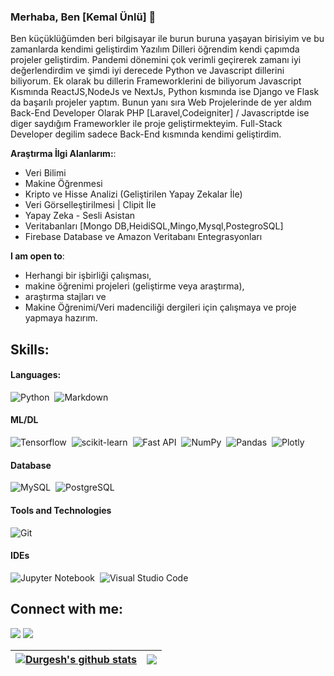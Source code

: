 ### Merhaba, Ben [Kemal Ünlü] 👋

Ben küçüklüğümden beri bilgisayar ile burun buruna yaşayan birisiyim ve bu zamanlarda kendimi geliştirdim Yazılım Dilleri öğrendim kendi çapımda projeler geliştirdim.
Pandemi dönemini çok verimli geçirerek zamanı iyi değerlendirdim ve şimdi iyi derecede Python ve Javascript dillerini biliyorum.
Ek olarak bu dillerin Frameworklerini de biliyorum Javascript Kısmında ReactJS,NodeJs ve NextJs, Python kısmında ise Django ve Flask da başarılı projeler yaptım.
Bunun yanı sıra Web Projelerinde de yer aldım  Back-End Developer Olarak PHP [Laravel,Codeigniter] / Javascriptde ise diger saydığım Frameworkler ile proje geliştirmekteyim.
Full-Stack Developer degilim sadece Back-End kısmında kendimi geliştirdim.

**Araştırma İlgi Alanlarım:**:
- Veri Bilimi
- Makine Öğrenmesi
- Kripto ve Hisse Analizi (Geliştirilen Yapay Zekalar İle)
- Veri Görselleştirilmesi | Clipit İle
- Yapay Zeka - Sesli Asistan
- Veritabanları [Mongo DB,HeidiSQL,Mingo,Mysql,PostegroSQL]
- Firebase Database ve Amazon Veritabanı Entegrasyonları

 **I am open to**:

- Herhangi bir işbirliği çalışması,
- makine öğrenimi projeleri (geliştirme veya araştırma),
- araştırma stajları ve
- Makine Öğrenimi/Veri madenciliği dergileri için çalışmaya ve proje yapmaya hazırım.

## Skills:

#### Languages:

![Python](https://img.shields.io/badge/Python-3776AB?style=for-the-badge&logo=python&logoColor=white)&nbsp;
![Markdown](https://img.shields.io/badge/markdown-%23000000.svg?style=for-the-badge&logo=markdown&logoColor=white)

#### ML/DL

![Tensorflow](https://img.shields.io/badge/TensorFlow-FF6F00?style=for-the-badge&logo=tensorflow&logoColor=white)&nbsp;
![scikit-learn](https://img.shields.io/badge/scikit--learn-%23F7931E.svg?style=for-the-badge&logo=scikit-learn&logoColor=white)&nbsp;
![Fast API](https://img.shields.io/badge/FastAPI-005571?style=for-the-badge&logo=fastapi)&nbsp;
![NumPy](https://img.shields.io/badge/numpy-%23013243.svg?style=for-the-badge&logo=numpy&logoColor=white)&nbsp;
![Pandas](https://img.shields.io/badge/pandas-%23150458.svg?style=for-the-badge&logo=pandas&logoColor=white)&nbsp;
![Plotly](https://img.shields.io/badge/Plotly-%233F4F75.svg?style=for-the-badge&logo=plotly&logoColor=white)

#### Database

![MySQL](https://img.shields.io/badge/MySQL-00000F?style=for-the-badge&logo=mysql&logoColor=white)&nbsp;
![PostgreSQL](https://img.shields.io/badge/PostgreSQL-316192?style=for-the-badge&logo=postgresql&logoColor=white)&nbsp;

#### Tools and Technologies

![Git](https://img.shields.io/badge/GIT-E44C30?style=for-the-badge&logo=git&logoColor=white)&nbsp;
<!-- ![AWS](https://img.shields.io/badge/Amazon_AWS-232F3E?style=flat&logo=amazon-aws&logoColor=white)&nbsp;
![Google Cloud](https://img.shields.io/badge/Google_Cloud-4285F4?style=flat&logo=google-cloud&logoColor=white)&nbsp; -->

#### IDEs

![Jupyter Notebook](https://img.shields.io/badge/jupyter-%23FA0F00.svg?style=for-the-badge&logo=jupyter&logoColor=white)&nbsp;
![Visual Studio Code](https://img.shields.io/badge/Visual%20Studio%20Code-0078d7.svg?style=for-the-badge&logo=visual-studio-code&logoColor=white)&nbsp;

## Connect with me:

<p align = "center">

[<img src="https://img.shields.io/badge/twitter-%231DA1F2.svg?&style=for-the-badge&logo=twitter&logoColor=white&color=black" />](https://twitter.com/@Developer2Space) 
[<img src="https://img.shields.io/badge/instagram-%2312100E.svg?&style=for-the-badge&logo=instagram&logoColor=white&color=black" />](https://instagram.com/kemlvm)
</p>

| <a href="https://github.com/kemlvm/github-readme-stats"><img align="center" src="https://github-readme-stats.vercel.app/api?username=kemlvm&show_icons=true&include_all_commits=true&theme=buefy&hide_border=true" alt="Durgesh's github stats" /></a> | <a href="https://github.com/kemlvm/github-readme-stats"><img align="center" src="https://github-readme-stats.vercel.app/api/top-langs/?username=kemlvm&layout=compact&theme=buefy&hide_border=true" /></a> |
| ------------- | ------------- |

<!-- 
----
[<img src="https://github-profile-trophy.vercel.app/?username=durgeshsamariya&row=2&column=3" />](https://github.com/ryo-ma/github-profile-trophy)
[<img src="https://github-readme-stats.vercel.app/api?username=durgeshsamariya&theme=algolia&count_private=true&include_all_commits=true&show_icons=true" />](https://github.com/kemlvm/github-readme-stats)
[![GitHub Streak](https://github-readme-streak-stats.herokuapp.com/?user=durgeshsamariya&theme=dark)](https://github.com/DenverCoder1/github-readme-streak-stats)
[![Durgesh's Top Langs](https://github-readme-stats.vercel.app/api/top-langs/?username=themlphdstudent&theme=algolia&hide=Jupyter&layout=compact&show_icons=true)](https://github.com/kemlvm/github-readme-stats)
 -->

<!--
**themlphdstudent/themlphdstudent** is a ✨ _special_ ✨ repository because its `README.md` (this file) appears on your GitHub profile.

Burada başlamanız için birkaç fikir var:

- 🔭 Şu anda üzerinde çalışıyorum ...
- 🌱 Şu anda öğreniyorum ...
- 👯 İşbirliği yapmak istiyorum ...
- 🤔 Yardım arıyorum ...
- 💬 Bana şunu sor...
- 📫 Bana nasıl ulaşabilirsiniz: ...
-->
